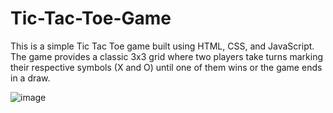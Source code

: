 # Tic-Tac-Toe-Game
This is a simple Tic Tac Toe game built using HTML, CSS, and JavaScript. The game provides a classic 3x3 grid where two players take turns marking their respective symbols (X and O) until one of them wins or the game ends in a draw.

![image](https://github.com/Vishal-Singh-Thapa/Tic-Tac-Toe-Game/assets/97399478/3d91e7c9-c8f2-4c2d-94e5-feea61cad969)
